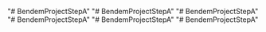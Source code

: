"# BendemProjectStepA" 
"# BendemProjectStepA" 
"# BendemProjectStepA" 
"# BendemProjectStepA" 
"# BendemProjectStepA" 
"# BendemProjectStepA" 
